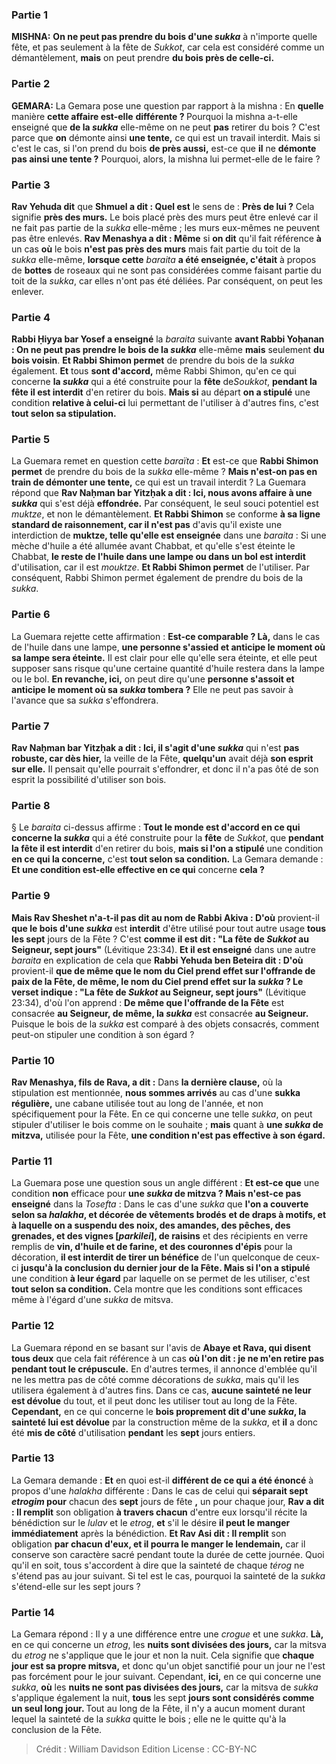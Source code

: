 
### Partie 1
<strong>MISHNA:</strong> <b>On ne peut pas prendre du bois d'une <i>sukka</i></b> à n'importe quelle fête, et pas seulement à la fête de <i>Sukkot</i>, car cela est considéré comme un démantèlement, <b>mais</b> on peut prendre <b>du bois près de celle-ci.</b>

### Partie 2
<strong>GEMARA:</strong> La Gemara pose une question par rapport à la mishna : En <b>quelle</b> manière <b>cette affaire est-elle</b> <b>différente ? </b> Pourquoi la mishna a-t-elle enseigné que <b>de la <i>sukka</i></b> elle-même on ne peut <b>pas</b> retirer du bois ? C'est parce que <b>on</b> démonte ainsi <b>une tente,</b> ce qui est un travail interdit. Mais si c'est le cas, si l'on prend du bois <b>de près aussi,</b> est-ce que <b>il</b> ne <b>démonte pas ainsi une tente ?</b> Pourquoi, alors, la mishna lui permet-elle de le faire ?

### Partie 3
<b>Rav Yehuda dit</b> que <b>Shmuel a dit : Quel est</b> le sens de : <b>Près de lui ?</b> Cela signifie <b>près des murs.</b> Le bois placé près des murs peut être enlevé car il ne fait pas partie de la <i>sukka</i> elle-même ; les murs eux-mêmes ne peuvent pas être enlevés. <b>Rav Menashya a dit : Même</b> si <b>on dit</b> qu'il fait référence <b>à</b> un cas <b>où</b> le bois <b>n'est pas près des murs</b> mais fait partie du toit de la <i>sukka</i> elle-même, <b>lorsque cette</b> <i>baraita</i> <b>a été enseignée, c'était</b> à propos de <b>bottes</b> de roseaux qui ne sont pas considérées comme faisant partie du toit de la <i>sukka</i>, car elles n'ont pas été déliées. Par conséquent, on peut les enlever.

### Partie 4
<b>Rabbi Ḥiyya bar Yosef a enseigné</b> la <i>baraita</i> suivante <b>avant Rabbi Yoḥanan : On ne peut pas prendre le bois de la <i>sukka</i></b> elle-même <b>mais</b> seulement <b>du bois voisin</b>. <b>Et Rabbi Shimon permet</b> de prendre du bois de la <i>sukka</i> également. <b>Et</b> tous <b>sont d'accord,</b> même Rabbi Shimon, qu'en ce qui concerne <b>la <i>sukka</i></b> qui a été construite pour la <b>fête</b> de<i>Soukkot</i>, <b>pendant la fête il est interdit</b> d'en retirer du bois. <b>Mais si</b> au départ <b>on a stipulé</b> une condition <b>relative à celui-ci</b> lui permettant de l'utiliser à d'autres fins, c'est <b>tout selon sa stipulation.</b>

### Partie 5
La Guemara remet en question cette <i>baraïta</i> : <b>Et</b> est-ce que <b>Rabbi Shimon permet</b> de prendre du bois de la <i>sukka</i> elle-même ? <b>Mais n'est-on pas en train de démonter une tente,</b> ce qui est un travail interdit ? La Guemara répond que <b>Rav Naḥman bar Yitzḥak a dit : Ici, nous avons affaire à une <i>sukka</i></b> qui s'est déjà <b>effondrée.</b> Par conséquent, le seul souci potentiel est <i>muktze</i>, et non le démantèlement. <b>Et Rabbi Shimon</b> se conforme <b>à sa ligne standard de <b>raisonnement</b>, car il n'est pas</b> d'avis qu'il existe une interdiction de <b>muktze</i>, telle qu'elle est enseignée</b> dans une <i>baraita</i> : Si une mèche d'huile a été allumée avant Chabbat, et qu'elle s'est éteinte le Chabbat, <b>le reste de l'huile dans une lampe ou dans un bol est interdit</b> d'utilisation, car il est <i>mouktze</i>. <b>Et Rabbi Shimon permet</b> de l'utiliser. Par conséquent, Rabbi Shimon permet également de prendre du bois de la <i>sukka</i>.

### Partie 6
La Guemara rejette cette affirmation : <b>Est-ce comparable ? Là,</b> dans le cas de l'huile dans une lampe, <b>une personne s'assied et anticipe le moment où sa lampe sera éteinte.</b> Il est clair pour elle qu'elle sera éteinte, et elle peut supposer sans risque qu'une certaine quantité d'huile restera dans la lampe ou le bol. <b>En revanche, ici,</b> on peut dire qu'une <b>personne s'assoit et anticipe le moment où sa <i>sukka</i> tombera ?</b> Elle ne peut pas savoir à l'avance que sa <i>sukka</i> s'effondrera.

### Partie 7
<b>Rav Naḥman bar Yitzḥak a dit : Ici, il s'agit d'une <i>sukka</i></b> qui n'est <b>pas robuste, car dès hier,</b> la veille de la Fête, <b>quelqu'un</b> avait déjà <b>son esprit sur elle.</b> Il pensait qu'elle pourrait s'effondrer, et donc il n'a pas ôté de son esprit la possibilité d'utiliser son bois.

### Partie 8
§ Le <i>baraita</i> ci-dessus affirme : <b>Tout le monde est d'accord en ce qui concerne la <i>sukka</i></b> qui a été construite pour la <b>fête</b> de <i>Sukkot</i>, que <b>pendant la fête il est interdit</b> d'en retirer du bois, <b>mais si l'on a stipulé</b> une condition <b>en ce qui la concerne,</b> c'est <b>tout selon sa condition.</b> La Gemara demande : <b>Et une condition est-elle effective en ce qui</b> concerne <b>cela ?</b>

### Partie 9
<b>Mais Rav Sheshet n'a-t-il pas dit au nom de Rabbi Akiva : D'où</b> provient-il <b>que le bois d'une <i>sukka</i></b> est <b>interdit</b> d'être utilisé pour tout autre usage <b>tous les sept</b> jours de la Fête ? C'est <b>comme il est dit : "La fête de <i>Sukkot</i> au Seigneur, sept jours"</b> (Lévitique 23:34). <b>Et il est enseigné</b> dans une autre <i>baraita</i> en explication de cela que <b>Rabbi Yehuda ben Beteira dit : D'où</b> provient-il <b>que de même que le nom du Ciel prend effet sur l'offrande de paix de la Fête, de même, le nom du Ciel prend effet sur la <i>sukka</i> ? Le verset indique : "La fête de <i>Sukkot</i> au Seigneur, sept jours"</b> (Lévitique 23:34), d'où l'on apprend : <b>De même que l'offrande de la Fête</b> est consacrée <b>au Seigneur, de même, la <i>sukka</i></b> est consacrée <b>au Seigneur.</b> Puisque le bois de la <i>sukka</i> est comparé à des objets consacrés, comment peut-on stipuler une condition à son égard ?

### Partie 10
<b>Rav Menashya, fils de Rava, a dit :</b> Dans <b>la dernière clause,</b> où la stipulation est mentionnée, <b>nous sommes arrivés</b> au cas d'une <b>sukka</i> régulière,</b> une cabane utilisée tout au long de l'année, et non spécifiquement pour la Fête. En ce qui concerne une telle <i>sukka</i>, on peut stipuler d'utiliser le bois comme on le souhaite ; <b>mais</b> quant à <b>une <i>sukka</i> de mitzva,</b> utilisée pour la Fête, <b>une condition n'est pas effective à son égard.</b>

### Partie 11
La Guemara pose une question sous un angle différent : <b>Et est-ce que</b> une condition <b>non</b> efficace pour <b>une <i>sukka</i> de mitzva ? Mais n'est-ce pas enseigné</b> dans la <i>Tosefta</i> : Dans le cas d'une <i>sukka</i> que <b>l'on a couverte selon sa <i>halakha</i>, et décorée de vêtements brodés</b> <b>et de draps à motifs, et à laquelle on a suspendu des noix, des amandes, des pêches, des grenades, et des vignes [<i>parkilei</i>], de raisins</b> et des récipients en verre remplis de <b>vin, d'huile et de farine, et des couronnes d'épis</b> pour la décoration, <b>il est interdit de tirer un bénéfice</b> de l'un quelconque de ceux-ci <b>jusqu'à la conclusion du dernier jour de la Fête. Mais si l'on a stipulé</b> une condition <b>à leur égard</b> par laquelle on se permet de les utiliser, c'est <b>tout selon sa condition.</b> Cela montre que les conditions sont efficaces même à l'égard d'une <i>sukka</i> de mitsva.

### Partie 12
La Guemara répond en se basant sur l'avis de <b>Abaye et Rava, qui disent tous deux</b> que cela fait référence à un cas <b>où l'on dit : je ne m'en retire pas</b> <b>pendant tout le crépuscule.</b> En d'autres termes, il annonce d'emblée qu'il ne les mettra pas de côté comme décorations de <i>sukka</i>, mais qu'il les utilisera également à d'autres fins. Dans ce cas, <b>aucune sainteté ne leur est dévolue</b> du tout, et il peut donc les utiliser tout au long de la Fête. <b>Cependant,</b> en ce qui concerne le <b>bois proprement dit d'une <i>sukka</i>, la sainteté lui est dévolue</b> par la construction même de la <i>sukka</i>, et <b>il</b> a donc été <b>mis de côté</b> d'utilisation <b>pendant</b> les <b>sept</b> jours entiers.

### Partie 13
La Gemara demande : <b>Et</b> en quoi est-il <b>différent de ce qui a été énoncé</b> à propos d'une <i>halakha</i> différente : Dans le cas de celui qui <b>séparait sept <i>etrogim</i> pour</b> chacun des <b>sept</b> jours de fête <b>,</b> un pour chaque jour, <b>Rav a dit : Il remplit</b> son obligation <b>à travers chacun</b> d'entre eux lorsqu'il récite la bénédiction sur le <i>lulav</i> et le <i>etrog</i>, <b>et</b> s'il le désire <b>il peut le manger immédiatement</b> après la bénédiction. <b>Et Rav Asi dit : Il remplit</b> son obligation <b>par chacun d'eux, et il pourra le manger le lendemain,</b> car il conserve son caractère sacré pendant toute la durée de cette journée. Quoi qu'il en soit, tous s'accordent à dire que la sainteté de chaque <i>térog</i> ne s'étend pas au jour suivant. Si tel est le cas, pourquoi la sainteté de la <i>sukka</i> s'étend-elle sur les sept jours ?

### Partie 14
La Gemara répond : Il y a une différence entre une <i>crogue</i> et une <i>sukka</i>. <b>Là,</b> en ce qui concerne un <i>etrog</i>, les <b>nuits sont divisées des jours,</b> car la mitsva du <i>etrog</i> ne s'applique que le jour et non la nuit. Cela signifie que <b>chaque jour est sa propre mitsva,</b> et donc qu'un objet sanctifié pour un jour ne l'est pas forcément pour le jour suivant. Cependant, <b>ici,</b> en ce qui concerne une <i>sukka</i>, <b>où</b> les <b>nuits ne sont pas divisées des jours,</b> car la mitsva de <i>sukka</i> s'applique également la nuit, <b>tous</b> les sept <b>jours sont considérés comme un seul long jour. </b> Tout au long de la Fête, il n'y a aucun moment durant lequel la sainteté de la <i>sukka</i> quitte le bois ; elle ne le quitte qu'à la conclusion de la Fête.

>Crédit : William Davidson Edition
>License : CC-BY-NC